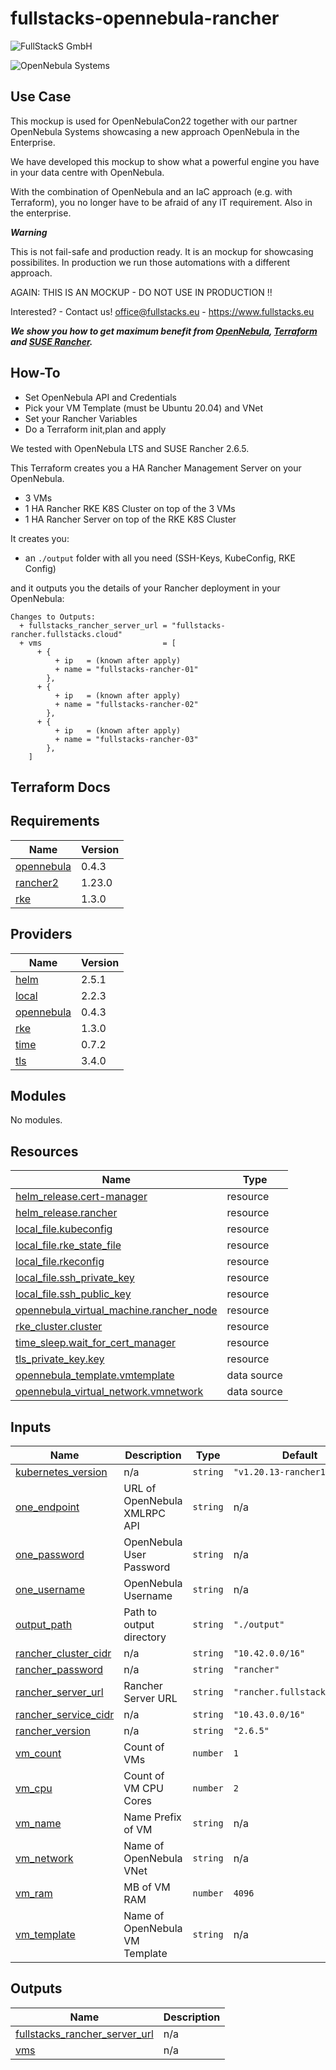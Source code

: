 # fullstacks-opennebula-rancher

![FullStackS GmbH](https://static.wixstatic.com/media/09b67c_95629a63c35b44f581d199a824b2e99d~mv2.png/v1/fill/w_494,h_106,al_c,q_85,usm_0.66_1.00_0.01/Logo_final-01-removebg-preview.webp )

![OpenNebula Systems](https://opennebula.io/wp-content/uploads/2020/04/opennebula_cloud_logo_white_bg.svg )

## Use Case

This mockup is used for OpenNebulaCon22 together
with our partner OpenNebula Systems showcasing a new approach OpenNebula in the Enterprise.

We have developed this mockup to show what a powerful engine you have in your data centre with OpenNebula.

With the combination of OpenNebula and an IaC approach (e.g. with Terraform), you no longer have to be afraid of any IT requirement. Also in the enterprise.


***Warning***

This is not fail-safe and production ready.
It is an mockup for showcasing possibilites.
In production we run those automations with a different approach.

AGAIN: THIS IS AN MOCKUP - DO NOT USE IN PRODUCTION !!

Interested? - Contact us! office@fullstacks.eu - https://www.fullstacks.eu

***We show you how to get maximum benefit from [OpenNebula](https://opennebula.io/), [Terraform](https://www.terraform.io/) and [SUSE Rancher](https://www.suse.com/en-en/products/suse-rancher/).***

## How-To

- Set OpenNebula API and Credentials
- Pick your VM Template (must be Ubuntu 20.04) and VNet
- Set your Rancher Variables
- Do a Terraform init,plan and apply

We tested with OpenNebula LTS and SUSE Rancher 2.6.5.

This Terraform creates you a HA Rancher Management Server on your OpenNebula. 

- 3 VMs
- 1 HA Rancher RKE K8S Cluster on top of the 3 VMs
- 1 HA Rancher Server on top of the RKE K8S Cluster


It creates you:

- an `./output` folder with all you need (SSH-Keys, KubeConfig, RKE Config)

and it outputs you the details of your Rancher deployment in your OpenNebula:

```
Changes to Outputs:
  + fullstacks_rancher_server_url = "fullstacks-rancher.fullstacks.cloud"
  + vms                           = [
      + {
          + ip   = (known after apply)
          + name = "fullstacks-rancher-01"
        },
      + {
          + ip   = (known after apply)
          + name = "fullstacks-rancher-02"
        },
      + {
          + ip   = (known after apply)
          + name = "fullstacks-rancher-03"
        },
    ]
```



## Terraform Docs

<!-- BEGIN_TF_DOCS -->
## Requirements

| Name | Version |
|------|---------|
| <a name="requirement_opennebula"></a> [opennebula](#requirement\_opennebula) | 0.4.3 |
| <a name="requirement_rancher2"></a> [rancher2](#requirement\_rancher2) | 1.23.0 |
| <a name="requirement_rke"></a> [rke](#requirement\_rke) | 1.3.0 |

## Providers

| Name | Version |
|------|---------|
| <a name="provider_helm"></a> [helm](#provider\_helm) | 2.5.1 |
| <a name="provider_local"></a> [local](#provider\_local) | 2.2.3 |
| <a name="provider_opennebula"></a> [opennebula](#provider\_opennebula) | 0.4.3 |
| <a name="provider_rke"></a> [rke](#provider\_rke) | 1.3.0 |
| <a name="provider_time"></a> [time](#provider\_time) | 0.7.2 |
| <a name="provider_tls"></a> [tls](#provider\_tls) | 3.4.0 |

## Modules

No modules.

## Resources

| Name | Type |
|------|------|
| [helm_release.cert-manager](https://registry.terraform.io/providers/hashicorp/helm/latest/docs/resources/release) | resource |
| [helm_release.rancher](https://registry.terraform.io/providers/hashicorp/helm/latest/docs/resources/release) | resource |
| [local_file.kubeconfig](https://registry.terraform.io/providers/hashicorp/local/latest/docs/resources/file) | resource |
| [local_file.rke_state_file](https://registry.terraform.io/providers/hashicorp/local/latest/docs/resources/file) | resource |
| [local_file.rkeconfig](https://registry.terraform.io/providers/hashicorp/local/latest/docs/resources/file) | resource |
| [local_file.ssh_private_key](https://registry.terraform.io/providers/hashicorp/local/latest/docs/resources/file) | resource |
| [local_file.ssh_public_key](https://registry.terraform.io/providers/hashicorp/local/latest/docs/resources/file) | resource |
| [opennebula_virtual_machine.rancher_node](https://registry.terraform.io/providers/OpenNebula/opennebula/0.4.3/docs/resources/virtual_machine) | resource |
| [rke_cluster.cluster](https://registry.terraform.io/providers/rancher/rke/1.3.0/docs/resources/cluster) | resource |
| [time_sleep.wait_for_cert_manager](https://registry.terraform.io/providers/hashicorp/time/latest/docs/resources/sleep) | resource |
| [tls_private_key.key](https://registry.terraform.io/providers/hashicorp/tls/latest/docs/resources/private_key) | resource |
| [opennebula_template.vmtemplate](https://registry.terraform.io/providers/OpenNebula/opennebula/0.4.3/docs/data-sources/template) | data source |
| [opennebula_virtual_network.vmnetwork](https://registry.terraform.io/providers/OpenNebula/opennebula/0.4.3/docs/data-sources/virtual_network) | data source |

## Inputs

| Name | Description | Type | Default | Required |
|------|-------------|------|---------|:--------:|
| <a name="input_kubernetes_version"></a> [kubernetes\_version](#input\_kubernetes\_version) | n/a | `string` | `"v1.20.13-rancher1-1"` | no |
| <a name="input_one_endpoint"></a> [one\_endpoint](#input\_one\_endpoint) | URL of OpenNebula XMLRPC API | `string` | n/a | yes |
| <a name="input_one_password"></a> [one\_password](#input\_one\_password) | OpenNebula User Password | `string` | n/a | yes |
| <a name="input_one_username"></a> [one\_username](#input\_one\_username) | OpenNebula Username | `string` | n/a | yes |
| <a name="input_output_path"></a> [output\_path](#input\_output\_path) | Path to output directory | `string` | `"./output"` | no |
| <a name="input_rancher_cluster_cidr"></a> [rancher\_cluster\_cidr](#input\_rancher\_cluster\_cidr) | n/a | `string` | `"10.42.0.0/16"` | no |
| <a name="input_rancher_password"></a> [rancher\_password](#input\_rancher\_password) | n/a | `string` | `"rancher"` | no |
| <a name="input_rancher_server_url"></a> [rancher\_server\_url](#input\_rancher\_server\_url) | Rancher Server URL | `string` | `"rancher.fullstacks.cloud"` | no |
| <a name="input_rancher_service_cidr"></a> [rancher\_service\_cidr](#input\_rancher\_service\_cidr) | n/a | `string` | `"10.43.0.0/16"` | no |
| <a name="input_rancher_version"></a> [rancher\_version](#input\_rancher\_version) | n/a | `string` | `"2.6.5"` | no |
| <a name="input_vm_count"></a> [vm\_count](#input\_vm\_count) | Count of VMs | `number` | `1` | no |
| <a name="input_vm_cpu"></a> [vm\_cpu](#input\_vm\_cpu) | Count of VM CPU Cores | `number` | `2` | no |
| <a name="input_vm_name"></a> [vm\_name](#input\_vm\_name) | Name Prefix of VM | `string` | n/a | yes |
| <a name="input_vm_network"></a> [vm\_network](#input\_vm\_network) | Name of OpenNebula VNet | `string` | n/a | yes |
| <a name="input_vm_ram"></a> [vm\_ram](#input\_vm\_ram) | MB of VM RAM | `number` | `4096` | no |
| <a name="input_vm_template"></a> [vm\_template](#input\_vm\_template) | Name of OpenNebula VM Template | `string` | n/a | yes |

## Outputs

| Name | Description |
|------|-------------|
| <a name="output_fullstacks_rancher_server_url"></a> [fullstacks\_rancher\_server\_url](#output\_fullstacks\_rancher\_server\_url) | n/a |
| <a name="output_vms"></a> [vms](#output\_vms) | n/a |
<!-- END_TF_DOCS -->
